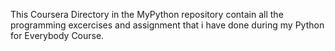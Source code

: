 This Coursera Directory in the MyPython repository contain all the programming excercises and assignment that i have done during my Python for Everybody Course. 
